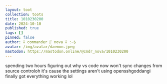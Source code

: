 ```yaml
---
layout: toot
collection: toots
title: 1010230200
date: 2024-10-10
published: true
tags: []
pinned: false
author: ⸸ commander ░ nova ⸸ :~$
avatar: /img/avatar/daemon.jpeg
mastodon: https://mastodon.online/@cmdr_nova/1010230200
---
```


spending two hours figuring out why vs code now won't sync changes from source controloh it's cause the settings aren't using opensshgoddangi finally got everything working lol
